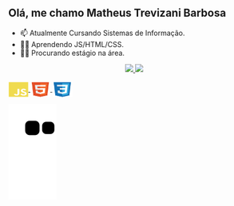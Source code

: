 ## Olá, me chamo Matheus Trevizani Barbosa


- 📫 Atualmente Cursando Sistemas de Informação.
- 👨‍💻 Aprendendo JS/HTML/CSS.
- 🕵️‍♂️ Procurando estágio na área.


<div align="center">
  <a href="https://github.com/trev1z">
  <img height="130em" src="https://github-readme-stats.vercel.app/api?username=trev1z&show_icons=true&theme=dark&include_all_commits=true&count_private=true"/>
  <img height="130em" src="https://github-readme-stats.vercel.app/api/top-langs/?username=trev1z&layout=compact&langs_count=7&theme=dark"/>
</div>
  
  <div style="display: inline_block"><br>
  <img align="center" alt="Js" height="30" width="40" src="https://raw.githubusercontent.com/devicons/devicon/master/icons/javascript/javascript-plain.svg">
  <img align="center" alt="HTML" height="30" width="40" src="https://raw.githubusercontent.com/devicons/devicon/master/icons/html5/html5-original.svg">
  <img align="center" alt="CSS" height="30" width="40" src="https://raw.githubusercontent.com/devicons/devicon/master/icons/css3/css3-original.svg">
</div>
  
   ![Snake animation](https://github.com/rafaballerini/rafaballerini/blob/output/github-contribution-grid-snake.svg)
